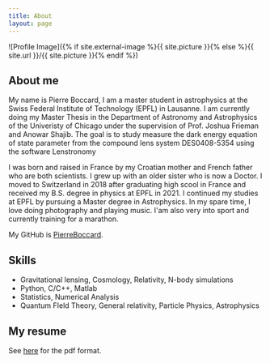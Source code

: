 ```yaml
---
title: About
layout: page
---
```

![Profile Image]({% if site.external-image %}{{ site.picture }}{% else %}{{ site.url }}/{{ site.picture }}{% endif %})

## About me

<p> My name is Pierre Boccard, I am a master student in astrophysics at the Swiss Federal Institute of Technology (EPFL) in Lausanne. I am currently doing my Master Thesis in the Department of Astronomy and Astrophysics of the Univeristy of Chicago under the supervision of Prof. Joshua Frieman and Anowar Shajib. The goal is to study measure the dark energy equation of state parameter from the compound lens system DES0408-5354 using the software Lenstronomy</p>

<p> I was born and raised in France by my Croatian mother and French father who are both scientists. I grew up with an older sister who is now a Doctor. I moved to Switzerland in 2018 after graduating high scool in France and received my B.S. degree in physics at EPFL in 2021. I continued my studies at EPFL by pursuing a Master degree in Astrophysics. In my spare time, I love doing photography and playing music. I'am also very into sport and currently training for a marathon.</p>

My GitHub is [PierreBoccard](https://github.com/PierreBoccard).

<h2>Skills</h2>

[//]: <aaa>
<ul class="skill-list">
	<li>Gravitational lensing, Cosmology, Relativity, N-body simulations</li>
	<li>Python, C/C++, Matlab</li>
	<li>Statistics, Numerical Analysis</li>
	<li>Quantum FIeld Theory, General relativity, Particle Physics, Astrophysics</li>
</ul>

## My resume
See [here](/assets/CV.pdf) for the pdf format.  
